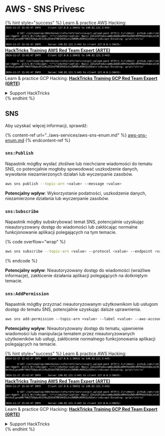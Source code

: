 # AWS - SNS Privesc

{% hint style="success" %}
Learn & practice AWS Hacking:<img src="../../../.gitbook/assets/image (1).png" alt="" data-size="line">[**HackTricks Training AWS Red Team Expert (ARTE)**](https://training.hacktricks.xyz/courses/arte)<img src="../../../.gitbook/assets/image (1).png" alt="" data-size="line">\
Learn & practice GCP Hacking: <img src="../../../.gitbook/assets/image (2).png" alt="" data-size="line">[**HackTricks Training GCP Red Team Expert (GRTE)**<img src="../../../.gitbook/assets/image (2).png" alt="" data-size="line">](https://training.hacktricks.xyz/courses/grte)

<details>

<summary>Support HackTricks</summary>

* Check the [**subscription plans**](https://github.com/sponsors/carlospolop)!
* **Join the** 💬 [**Discord group**](https://discord.gg/hRep4RUj7f) or the [**telegram group**](https://t.me/peass) or **follow** us on **Twitter** 🐦 [**@hacktricks\_live**](https://twitter.com/hacktricks\_live)**.**
* **Share hacking tricks by submitting PRs to the** [**HackTricks**](https://github.com/carlospolop/hacktricks) and [**HackTricks Cloud**](https://github.com/carlospolop/hacktricks-cloud) github repos.

</details>
{% endhint %}

## SNS

Aby uzyskać więcej informacji, sprawdź:

{% content-ref url="../aws-services/aws-sns-enum.md" %}
[aws-sns-enum.md](../aws-services/aws-sns-enum.md)
{% endcontent-ref %}

### `sns:Publish`

Napastnik mógłby wysłać złośliwe lub niechciane wiadomości do tematu SNS, co potencjalnie mogłoby spowodować uszkodzenie danych, wywołanie niezamierzonych działań lub wyczerpanie zasobów.
```bash
aws sns publish --topic-arn <value> --message <value>
```
**Potencjalny wpływ**: Wykorzystanie podatności, uszkodzenie danych, niezamierzone działania lub wyczerpanie zasobów.

### `sns:Subscribe`

Napastnik mógłby subskrybować temat SNS, potencjalnie uzyskując nieautoryzowany dostęp do wiadomości lub zakłócając normalne funkcjonowanie aplikacji polegających na tym temacie.

{% code overflow="wrap" %}
```bash
aws sns subscribe --topic-arn <value> --protocol <value> --endpoint <value>
```
{% endcode %}

**Potencjalny wpływ**: Nieautoryzowany dostęp do wiadomości (wrażliwe informacje), zakłócenie działania aplikacji polegających na dotkniętym temacie.

### `sns:AddPermission`

Napastnik mógłby przyznać nieautoryzowanym użytkownikom lub usługom dostęp do tematu SNS, potencjalnie uzyskując dalsze uprawnienia.
```css
aws sns add-permission --topic-arn <value> --label <value> --aws-account-id <value> --action-name <value>
```
**Potencjalny wpływ**: Nieautoryzowany dostęp do tematu, ujawnienie wiadomości lub manipulacja tematem przez nieautoryzowanych użytkowników lub usługi, zakłócenie normalnego funkcjonowania aplikacji polegających na temacie.

{% hint style="success" %}
Learn & practice AWS Hacking:<img src="../../../.gitbook/assets/image (1).png" alt="" data-size="line">[**HackTricks Training AWS Red Team Expert (ARTE)**](https://training.hacktricks.xyz/courses/arte)<img src="../../../.gitbook/assets/image (1).png" alt="" data-size="line">\
Learn & practice GCP Hacking: <img src="../../../.gitbook/assets/image (2).png" alt="" data-size="line">[**HackTricks Training GCP Red Team Expert (GRTE)**<img src="../../../.gitbook/assets/image (2).png" alt="" data-size="line">](https://training.hacktricks.xyz/courses/grte)

<details>

<summary>Support HackTricks</summary>

* Check the [**subscription plans**](https://github.com/sponsors/carlospolop)!
* **Join the** 💬 [**Discord group**](https://discord.gg/hRep4RUj7f) or the [**telegram group**](https://t.me/peass) or **follow** us on **Twitter** 🐦 [**@hacktricks\_live**](https://twitter.com/hacktricks\_live)**.**
* **Share hacking tricks by submitting PRs to the** [**HackTricks**](https://github.com/carlospolop/hacktricks) and [**HackTricks Cloud**](https://github.com/carlospolop/hacktricks-cloud) github repos.

</details>
{% endhint %}
